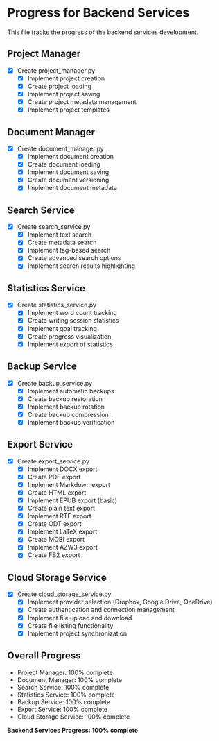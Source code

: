# Progress for Backend Services

This file tracks the progress of the backend services development.

## Project Manager
- [x] Create project_manager.py
  - [x] Implement project creation
  - [x] Create project loading
  - [x] Implement project saving
  - [x] Create project metadata management
  - [x] Implement project templates

## Document Manager
- [x] Create document_manager.py
  - [x] Implement document creation
  - [x] Create document loading
  - [x] Implement document saving
  - [x] Create document versioning
  - [x] Implement document metadata

## Search Service
- [x] Create search_service.py
  - [x] Implement text search
  - [x] Create metadata search
  - [x] Implement tag-based search
  - [x] Create advanced search options
  - [x] Implement search results highlighting

## Statistics Service
- [x] Create statistics_service.py
  - [x] Implement word count tracking
  - [x] Create writing session statistics
  - [x] Implement goal tracking
  - [x] Create progress visualization
  - [x] Implement export of statistics

## Backup Service
- [x] Create backup_service.py
  - [x] Implement automatic backups
  - [x] Create backup restoration
  - [x] Implement backup rotation
  - [x] Create backup compression
  - [x] Implement backup verification

## Export Service
- [x] Create export_service.py
  - [x] Implement DOCX export
  - [x] Create PDF export
  - [x] Implement Markdown export
  - [x] Create HTML export
  - [x] Implement EPUB export (basic)
  - [x] Create plain text export
  - [x] Implement RTF export
  - [x] Create ODT export
  - [x] Implement LaTeX export
  - [x] Create MOBI export
  - [x] Implement AZW3 export
  - [x] Create FB2 export

## Cloud Storage Service
- [x] Create cloud_storage_service.py
  - [x] Implement provider selection (Dropbox, Google Drive, OneDrive)
  - [x] Create authentication and connection management
  - [x] Implement file upload and download
  - [x] Create file listing functionality
  - [x] Implement project synchronization

## Overall Progress
- Project Manager: 100% complete
- Document Manager: 100% complete
- Search Service: 100% complete
- Statistics Service: 100% complete
- Backup Service: 100% complete
- Export Service: 100% complete
- Cloud Storage Service: 100% complete

**Backend Services Progress: 100% complete**
